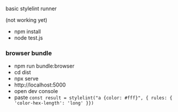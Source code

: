 basic stylelint runner

(not working yet)

- npm install
- node test.js

### browser bundle

- npm run bundle:browser
- cd dist
- npx serve
- http://localhost:5000
- open dev console
- paste `const result = stylelint("a {color: #fff}", { rules: { 'color-hex-length': 'long' }})`
